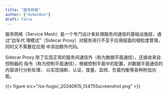 ```yaml
---
title: "服务网格"
author: ["4shen0ne"]
draft: false
---
```


服务网格（Service Mesh）是一个专门设计来处理服务间通信的基础设施层，通过“边车代
理模式”（Sidecar Proxy）对服务进行不亚于应用层面的细粒度管理，同时又不需要在应用
中添加额外代码。

Sidecar Proxy 除了实现正常的服务间通信外（称为数据平面通信），还接收来自控制器的
指令（称为控制平面通信），根据控制平面中的配置，对数据平面通信的内容进行分析处理，
以实现熔断、认证、度量、监控、负载均衡等各种附加功能。

{{< figure src="/ox-hugo/_20240615_134755screenshot.png" >}}
